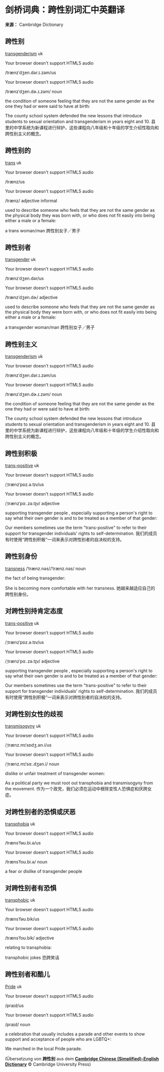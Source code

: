 # 剑桥词典：跨性别词汇中英翻译

**来源：** Cambridge Dictionary

## 跨性别

[transgenderism](/de/worterbuch/englisch-chinesisch-vereinfacht/transgenderism) uk

Your browser doesn't support HTML5 audio

/trænzˈdʒen.dər.ɪ.zəm/us

Your browser doesn't support HTML5 audio

/trænzˈdʒen.dɚ.ɪ.zəm/ noun

the condition of someone feeling that they are not the same gender as the one they had or were said to have at birth:

The county school system defended the new lessons that introduce students to sexual orientation and transgenderism in years eight and 10. 县里的中学系统为新课程进行辩护，这些课程向八年级和十年级的学生介绍性取向和跨性别主义的概念。

## 跨性别的

[trans](/de/worterbuch/englisch-chinesisch-vereinfacht/trans) uk

Your browser doesn't support HTML5 audio

/trænz/us

Your browser doesn't support HTML5 audio

/trænz/ adjective informal

used to describe someone who feels that they are not the same gender as the physical body they was born with, or who does not fit easily into being either a male or a female:

a trans woman/man 跨性别女子／男子

## 跨性别者

[transgender](/de/worterbuch/englisch-chinesisch-vereinfacht/transgender) uk

Your browser doesn't support HTML5 audio

/trænzˈdʒen.dər/us

Your browser doesn't support HTML5 audio

/trænzˈdʒen.dɚ/ adjective

used to describe someone who feels that they are not the same gender as the physical body they were born with, or who does not fit easily into being either a male or a female:

a transgender woman/man 跨性别女子／男子

## 跨性别主义

[transgenderism](/de/worterbuch/englisch-chinesisch-vereinfacht/transgenderism) uk

Your browser doesn't support HTML5 audio

/trænzˈdʒen.dər.ɪ.zəm/us

Your browser doesn't support HTML5 audio

/trænzˈdʒen.dɚ.ɪ.zəm/ noun

the condition of someone feeling that they are not the same gender as the one they had or were said to have at birth:

The county school system defended the new lessons that introduce students to sexual orientation and transgenderism in years eight and 10. 县里的中学系统为新课程进行辩护，这些课程向八年级和十年级的学生介绍性取向和跨性别主义的概念。

## 跨性别积极

[trans-positive](/de/worterbuch/englisch-chinesisch-vereinfacht/trans-positive) uk

Your browser doesn't support HTML5 audio

/ˌtrænzˈpɒz.ə.tɪv/us

Your browser doesn't support HTML5 audio

/ˌtrænzˈpɑː.zə.t̬ɪv/ adjective

supporting transgender people , especially supporting a person's right to say what their own gender is and to be treated as a member of that gender:

Our members sometimes use the term "trans-positive" to refer to their support for transgender individuals' rights to self-determination. 我们的成员有时使用“跨性别积极”一词来表示对跨性别者的自决权的支持。

## 跨性别身份

[transness](/de/worterbuch/englisch-chinesisch-vereinfacht/transness) /ˈtrænz.nəs//ˈtrænz.nəs/ noun

the fact of being transgender:

She is becoming more comfortable with her transness. 她越来越适应自己的跨性别身份。

## 对跨性别持肯定态度

[trans-positive](/de/worterbuch/englisch-chinesisch-vereinfacht/trans-positive) uk

Your browser doesn't support HTML5 audio

/ˌtrænzˈpɒz.ə.tɪv/us

Your browser doesn't support HTML5 audio

/ˌtrænzˈpɑː.zə.t̬ɪv/ adjective

supporting transgender people , especially supporting a person's right to say what their own gender is and to be treated as a member of that gender:

Our members sometimes use the term "trans-positive" to refer to their support for transgender individuals' rights to self-determination. 我们的成员有时使用“跨性别积极”一词来表示对跨性别者的自决权的支持。

## 对跨性别女性的歧视

[transmisogyny](/de/worterbuch/englisch-chinesisch-vereinfacht/transmisogyny) uk

Your browser doesn't support HTML5 audio

/ˌtrænz.mɪˈsɒdʒ.ən.i/us

Your browser doesn't support HTML5 audio

/ˌtrænz.mɪˈsɑː.dʒən.i/ noun

dislike or unfair treatment of transgender women:

As a political party we must root out transphobia and transmisogyny from the movement. 作为一个政党，我们必须在运动中根除变性人恐惧症和厌跨女症。

## 对跨性别者的恐惧或厌恶

[transphobia](/de/worterbuch/englisch-chinesisch-vereinfacht/transphobia) uk

Your browser doesn't support HTML5 audio

/trænsˈfəʊ.bi.ə/us

Your browser doesn't support HTML5 audio

/trænsˈfoʊ.bi.ə/ noun

a fear or dislike of transgender people

## 对跨性别者有恐惧

[transphobic](/de/worterbuch/englisch-chinesisch-vereinfacht/transphobic) uk

Your browser doesn't support HTML5 audio

/trænsˈfəʊ.bik/us

Your browser doesn't support HTML5 audio

/trænsˈfoʊ.bik/ adjective

relating to transphobia:

transphobic jokes 恐跨笑话

## 跨性别者和酷儿

[Pride](/de/worterbuch/englisch-chinesisch-vereinfacht/pride) uk

Your browser doesn't support HTML5 audio

/praɪd/us

Your browser doesn't support HTML5 audio

/praɪd/ noun

a celebration that usually includes a parade and other events to show support and acceptance of people who are LGBTQ+:

We marched in the local Pride parade.

(Übersetzung von **跨性别** aus dem [**Cambridge Chinese (Simplified)-English Dictionary**](https://dictionary.cambridge.org/de/worterbuch/chinesisch-vereinfacht-englisch/ "Cambridge Chinese (Simplified)-English Dictionary") © Cambridge University Press)
